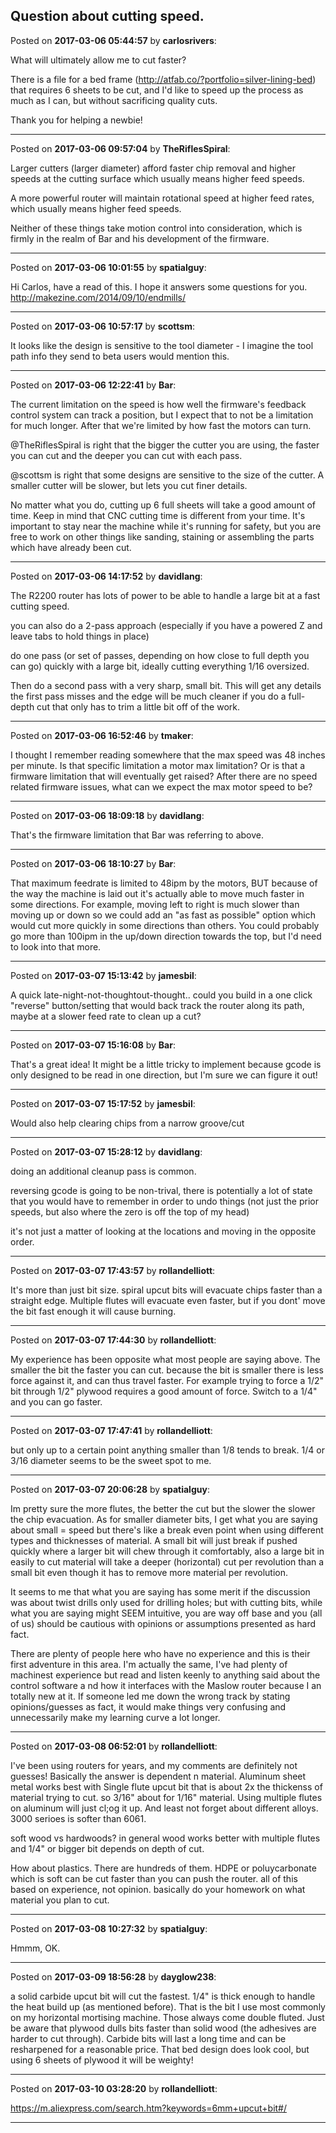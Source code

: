 ## Question about cutting speed.
Posted on **2017-03-06 05:44:57** by **carlosrivers**:

What will ultimately allow me to cut faster?

There is a file for a bed frame (http://atfab.co/?portfolio=silver-lining-bed) that requires 6 sheets to be cut, and I'd like to speed up the process as much as I can, but without sacrificing quality cuts.

Thank you for helping a newbie!

---

Posted on **2017-03-06 09:57:04** by **TheRiflesSpiral**:

Larger cutters (larger diameter) afford faster chip removal and higher speeds at the cutting surface which usually means higher feed speeds.

A more powerful router will maintain rotational speed at higher feed rates, which usually means higher feed speeds.

Neither of these things take motion control into consideration, which is firmly in the realm of Bar and his development of the firmware.

---

Posted on **2017-03-06 10:01:55** by **spatialguy**:

Hi Carlos, have a read of this. I hope it answers some questions for you. http://makezine.com/2014/09/10/endmills/

---

Posted on **2017-03-06 10:57:17** by **scottsm**:

It looks like the design is sensitive to the tool diameter - I imagine the tool path info they send to beta users would mention this.

---

Posted on **2017-03-06 12:22:41** by **Bar**:

The current limitation on the speed is how well the firmware's feedback control system can track a position, but I expect that to not be a limitation for much longer. After that we're limited by how fast the motors can turn.

@TheRiflesSpiral is right that the bigger the cutter you are using, the faster you can cut and the deeper you can cut with each pass.

@scottsm is right that some designs are sensitive to the size of the cutter. A smaller cutter will be slower, but lets you cut finer details. 

No matter what you do, cutting up 6 full sheets will take a good amount of time. Keep in mind that CNC cutting time is different from your time. It's important to stay near the machine while it's running for safety, but you are free to work on other things like sanding, staining or assembling the parts which have already been cut.

---

Posted on **2017-03-06 14:17:52** by **davidlang**:

The R2200 router has lots of power to be able to handle a large bit at a fast cutting speed.

you can also do a 2-pass approach (especially if you have a powered Z and leave tabs to hold things in place)

do one pass (or set of passes, depending on how close to full depth you can go) quickly with a large bit, ideally cutting everything 1/16 oversized.

Then do a second pass with a very sharp, small bit. This will get any details the first pass misses and the edge will be much cleaner if you do a full-depth cut that only has to trim a little bit off of the work.

---

Posted on **2017-03-06 16:52:46** by **tmaker**:

I thought I remember reading somewhere that the max speed was 48 inches per minute.  Is that specific limitation a motor max limitation?  Or is that a firmware limitation that will eventually get raised?  After there are no speed related firmware issues, what can we expect the max motor speed to be?

---

Posted on **2017-03-06 18:09:18** by **davidlang**:

That's the firmware limitation that Bar was referring to above.

---

Posted on **2017-03-06 18:10:27** by **Bar**:

That maximum feedrate is limited to 48ipm by the motors, BUT because of the way the machine is laid out it's actually able to move much faster in some directions. For example, moving left to right is much slower than moving up or down so we could add an "as fast as possible" option which would cut more quickly in some directions than others. You could probably go more than 100ipm in the up/down direction towards the top, but I'd need to look into that more.

---

Posted on **2017-03-07 15:13:42** by **jamesbil**:

A quick late-night-not-thoughtout-thought.. could you build in a one click "reverse" button/setting that would back track the router along its path, maybe at a slower feed rate to clean up a cut?

---

Posted on **2017-03-07 15:16:08** by **Bar**:

That's a great idea! It might be a little tricky to implement because gcode is only designed to be read in one direction, but I'm sure we can figure it out!

---

Posted on **2017-03-07 15:17:52** by **jamesbil**:

Would also help clearing chips from a narrow groove/cut

---

Posted on **2017-03-07 15:28:12** by **davidlang**:

doing an additional cleanup pass is common.

reversing gcode is going to be non-trival, there is potentially a lot of state that you would have to remember in order to undo things (not just the prior speeds, but also where the zero is off the top of my head)

it's not just a matter of looking at the locations and moving in the opposite order.

---

Posted on **2017-03-07 17:43:57** by **rollandelliott**:

It's more than just bit size. spiral upcut bits will evacuate chips faster than a straight edge. Multiple flutes will evacuate even faster, but if you dont' move the bit fast enough it will cause burning.

---

Posted on **2017-03-07 17:44:30** by **rollandelliott**:

My experience has been opposite what most people are saying above. The smaller the bit the faster you can cut. because the bit is smaller there is less force against it, and can thus travel faster. For example trying to force a 1/2" bit through 1/2" plywood requires a good amount of force. Switch to a 1/4" and you can go faster.

---

Posted on **2017-03-07 17:47:41** by **rollandelliott**:

but only up to a certain point anything smaller than 1/8 tends to break. 1/4 or 3/16 diameter seems to be the sweet spot to me.

---

Posted on **2017-03-07 20:06:28** by **spatialguy**:

Im pretty sure the more flutes, the better the cut but the slower the slower the chip evacuation. As for smaller diameter bits, I get what you are saying about small = speed but there's like a break even point when using different types and thicknesses of material. A small bit will just break if pushed quickly where a larger bit will chew through it comfortably, also a large bit in easily to cut material will take a deeper (horizontal) cut per revolution than a small bit even though it has to remove more material per revolution. 

It seems to me that what you are saying has some merit if the discussion was about twist drills only used for drilling holes; but with cutting bits, while what you are saying might SEEM intuitive, you are way off base and you (all of us) should be cautious with opinions or assumptions presented as hard fact. 

There are plenty of people here who have no experience and this is their first adventure in this area. I'm actually the same, I've had plenty of machinest experience but read and listen keenly to anything said about the control software a nd how it interfaces with the Maslow router because I an totally new at it. If someone led me down the wrong track by stating opinions/guesses as fact, it would make things very confusing and unnecessarily make my learning curve a lot longer.

---

Posted on **2017-03-08 06:52:01** by **rollandelliott**:

I've been using routers for years, and my comments are definitely not guesses!  Basically the answer is dependent n material. Aluminum sheet metal works best with Single flute upcut bit that is about 2x the thickenss of material trying to cut.  so 3/16" about for 1/16" material. Using multiple flutes on aluminum will just cl;og it up. And least not forget about different alloys. 3000 serioes is softer than 6061. 

soft wood vs hardwoods? in general wood works better with multiple flutes and 1/4" or bigger bit depends on depth of cut. 

How about plastics. There are hundreds of them. HDPE or poluycarbonate which is soft can be cut faster than  you can push the router. 
all of this based on experience, not opinion.
basically do your homework on what material you plan to cut.

---

Posted on **2017-03-08 10:27:32** by **spatialguy**:

Hmmm, OK.

---

Posted on **2017-03-09 18:56:28** by **dayglow238**:

a solid carbide upcut bit will cut the fastest.  1/4" is thick enough to handle the heat build up (as mentioned before). That is the bit I use  most commonly on my horizontal mortising machine. Those always come double fluted.  Just be aware that plywood dulls bits faster than solid wood (the adhesives are harder to cut through). Carbide bits will last a long time and can be resharpened for a reasonable price. That bed design does look cool, but using 6 sheets of plywood it will be weighty!

---

Posted on **2017-03-10 03:28:20** by **rollandelliott**:

https://m.aliexpress.com/search.htm?keywords=6mm+upcut+bit#/

---

